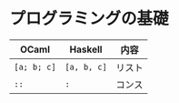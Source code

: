 # プログラミングの基礎

OCaml | Haskell | 内容
------|---------|-------
`[a; b; c]` | `[a, b, c]` | リスト
`::` | `:` | コンス